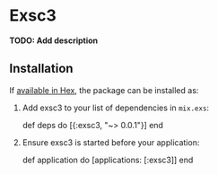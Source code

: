 # Exsc3

**TODO: Add description**

## Installation

If [available in Hex](https://hex.pm/docs/publish), the package can be installed as:

  1. Add exsc3 to your list of dependencies in `mix.exs`:

        def deps do
          [{:exsc3, "~> 0.0.1"}]
        end

  2. Ensure exsc3 is started before your application:

        def application do
          [applications: [:exsc3]]
        end
